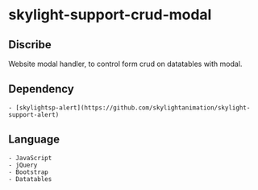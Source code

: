 # skylight-support-crud-modal

## Discribe
Website modal handler, to control form crud on datatables with modal.

## Dependency
	- [skylightsp-alert](https://github.com/skylightanimation/skylight-support-alert)

## Language
    - JavaScript
    - jQuery
    - Bootstrap
    - Datatables

